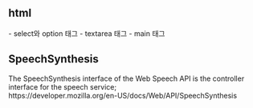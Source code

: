 <h2>html</h2>
- select와 option 태그
- textarea 태그
- main 태그

<h2>SpeechSynthesis</h2>
The SpeechSynthesis interface of the Web Speech API is the controller interface for the speech service;</br>
https://developer.mozilla.org/en-US/docs/Web/API/SpeechSynthesis
